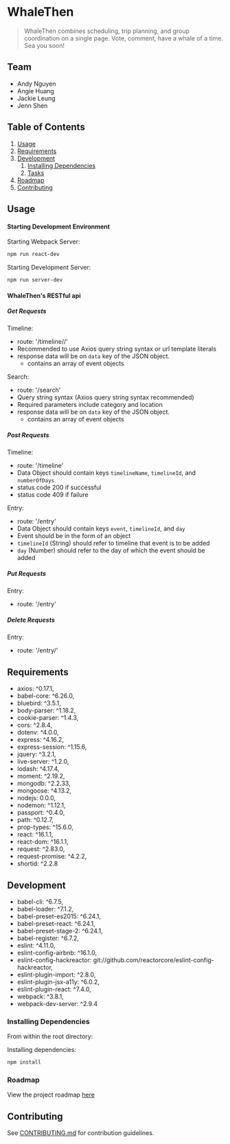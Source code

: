 # WhaleThen

> WhaleThen combines scheduling, trip planning, and group coordination on a single page. Vote, comment, have a whale of a time. Sea you soon!

## Team

  - Andy Nguyen
  - Angie Huang
  - Jackie Leung
  - Jenn Shen

## Table of Contents

1. [Usage](#Usage)
1. [Requirements](#requirements)
1. [Development](#development)
    1. [Installing Dependencies](#installing-dependencies)
    1. [Tasks](https://trello.com/b/MelpBRkI)
1. [Roadmap](#roadmap)
1. [Contributing](#contributing)

## Usage

#### Starting Development Environment

Starting Webpack Server:
``` sh
npm run react-dev
```

Starting Development Server:
``` sh
npm run server-dev
```
#### WhaleThen's RESTful api

##### Get Requests

Timeline:
  - route: '/timeline/<timelineName>/<timelineId>'
  - Recommended to use Axios query string syntax or url template literals
  - response data will be on `data` key of the JSON object.
    - contains an array of event objects  

Search:
  - route: '/search'
  - Query string syntax (Axios query string syntax recommended)
  - Required parameters include category and location
  - response data will be on `data` key of the JSON object.
    - contains an array of event objects

##### Post Requests

Timeline:
  - route: '/timeline'
  - Data Object should contain keys `timelineName`, `timelineId`, and `numberOfDays`
  - status code 200 if successful
  - status code 409 if failure

Entry:
  - route: '/entry'
  - Data Object should contain keys `event`, `timelineId`, and `day`
  - Event should be in the form of an object
  - `timelineId` (String) should refer to timeline that event is to be added
  - `day` (Number) should refer to the day of which the event should be added

##### Put Requests

Entry:
  - route: '/entry'

##### Delete Requests

Entry:
  - route: '/entry/<entryId>'

## Requirements

  - axios: ^0.17.1,
  - babel-core: ^6.26.0,
  - bluebird: ^3.5.1,
  - body-parser: ^1.18.2,
  - cookie-parser: ^1.4.3,
  - cors: ^2.8.4,
  - dotenv: ^4.0.0,
  - express: ^4.16.2,
  - express-session: ^1.15.6,
  - jquery: ^3.2.1,
  - live-server: ^1.2.0,
  - lodash: ^4.17.4,
  - moment: ^2.19.2,
  - mongodb: ^2.2.33,
  - mongoose: ^4.13.2,
  - nodejs: 0.0.0,
  - nodemon: ^1.12.1,
  - passport: ^0.4.0,
  - path: ^0.12.7,
  - prop-types: ^15.6.0,
  - react: ^16.1.1,
  - react-dom: ^16.1.1,
  - request: ^2.83.0,
  - request-promise: ^4.2.2,
  - shortid: ^2.2.8


## Development

  - babel-cli: ^6.7.5,
  - babel-loader: ^7.1.2,
  - babel-preset-es2015: ^6.24.1,
  - babel-preset-react: ^6.24.1,
  - babel-preset-stage-2: ^6.24.1,
  - babel-register: ^6.7.2,
  - eslint: ^4.11.0,
  - eslint-config-airbnb: ^16.1.0,
  - eslint-config-hackreactor: git://github.com/reactorcore/eslint-config-hackreactor,
  - eslint-plugin-import: ^2.8.0,
  - eslint-plugin-jsx-a11y: ^6.0.2,
  - eslint-plugin-react: ^7.4.0,
  - webpack: ^3.8.1,
  - webpack-dev-server: ^2.9.4

### Installing Dependencies

From within the root directory:

Installing dependencies:
```sh
npm install
```

### Roadmap

View the project roadmap [here](https://docs.google.com/document/d/1dB4A4rv8NQtyqARG1vik3n5isMQd3VrvWwGmWwvxZrs/edit?usp=sharing)


## Contributing

See [CONTRIBUTING.md](CONTRIBUTING.md) for contribution guidelines.
